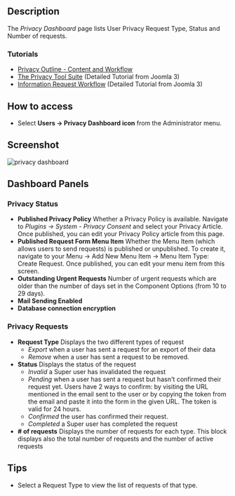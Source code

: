 <!-- Filename: Help4.x:Privacy_Dashboard / Display title: Privacy Dashboard -->

## Description

The *Privacy Dashboard* page lists User Privacy Request Type, Status and 
Number of requests.

### Tutorials

- [Privacy Outline - Content and Workflow](https://docs.joomla.org/Help4.x:Components_Privacy_Outline/en)
- [The Privacy Tool Suite](https://docs.joomla.org/J3.x:Privacy/en)
  (Detailed Tutorial from Joomla 3)
- [Information Request Workflow](https://docs.joomla.org/J3.x:Information_Request_Workflow_in_Privacy_Component/en)
  (Detailed Tutorial from Joomla 3)

## How to access

- Select **Users → Privacy Dashboard icon** from the Administrator menu.

## Screenshot

![privacy dashboard](../../../en/images/privacy/privacy-dashboard.png)

## Dashboard Panels

### Privacy Status

- **Published Privacy Policy** Whether a Privacy Policy is available. Navigate
  to *Plugins → System - Privacy Consent* and select your Privacy Article.
  Once published, you can edit your Privacy Policy article from this page.
- **Published Request Form Menu Item**  Whether the Menu Item (which allows
  users to send requests) is published or unpublished. To create it, navigate
  to your Menu → Add New Menu Item → Menu Item Type: Create Request. Once
  published, you can edit your menu item from this screen.
- **Outstanding Urgent Requests** Number of urgent requests which are
  older than the number of days set in the Component Options (from 10 to
  29 days).
- **Mail Sending Enabled**
- **Database connection encryption**

### Privacy Requests

- **Request Type** Displays the two different types of request
  - *Export* when a user has sent a request for an export of their data
  - *Remove* when a user has sent a request to be removed.
- **Status** Displays the status of the request
  - *Invalid* a Super user has invalidated the request
  - *Pending* when a user has sent a request but hasn't confirmed their
    request yet. Users have 2 ways to confirm: by visiting the URL
    mentioned in the email sent to the user or by copying the token from
    the email and paste it into the form in the given URL. The token is
    valid for 24 hours.
  - *Confirmed* the user has confirmed their request.
  - *Completed* a Super user has completed the request
- **\# of requests** Displays the number of requests for each type. This
  block displays also the total number of requests and the number of
  active requests

## Tips

- Select a Request Type to view the list of requests of that type.
